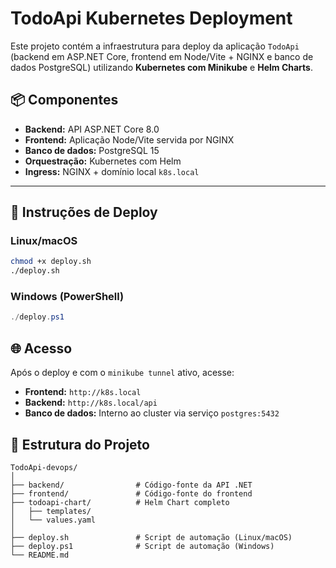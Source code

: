 # TodoApi Kubernetes Deployment

Este projeto contém a infraestrutura para deploy da aplicação `TodoApi` (backend em ASP.NET Core, frontend em Node/Vite + NGINX e banco de dados PostgreSQL) utilizando **Kubernetes com Minikube** e **Helm Charts**.

## 📦 Componentes

- **Backend:** API ASP.NET Core 8.0  
- **Frontend:** Aplicação Node/Vite servida por NGINX  
- **Banco de dados:** PostgreSQL 15  
- **Orquestração:** Kubernetes com Helm  
- **Ingress:** NGINX + domínio local `k8s.local`

---

## 🚀 Instruções de Deploy

### Linux/macOS
```bash
chmod +x deploy.sh
./deploy.sh
```

### Windows (PowerShell)
```powershell
./deploy.ps1
```

## 🌐 Acesso

Após o deploy e com o `minikube tunnel` ativo, acesse:

- **Frontend:** `http://k8s.local`  
- **Backend:** `http://k8s.local/api`
- **Banco de dados:** Interno ao cluster via serviço `postgres:5432`

## 📁 Estrutura do Projeto

```plaintext
TodoApi-devops/
│
├── backend/                # Código-fonte da API .NET
├── frontend/               # Código-fonte do frontend
├── todoapi-chart/          # Helm Chart completo
│   ├── templates/
│   └── values.yaml
│
├── deploy.sh               # Script de automação (Linux/macOS)
├── deploy.ps1              # Script de automação (Windows)
└── README.md
```